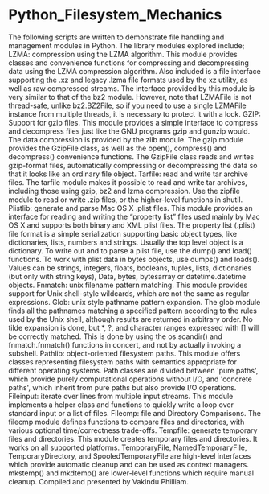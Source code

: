 # Python_Filesystem_Mechanics
The following scripts are written to demonstrate file handling and management modules in Python. The library modules explored include;  LZMA: compression using the LZMA algorithm. This module provides classes and convenience functions for compressing and decompressing data using the LZMA compression algorithm. Also included is a file interface supporting the .xz and legacy .lzma file formats used by the xz utility, as well as raw compressed streams. The interface provided by this module is very similar to that of the bz2 module. However, note that LZMAFile is not thread-safe, unlike bz2.BZ2File, so if you need to use a single LZMAFile instance from multiple threads, it is necessary to protect it with a lock.  GZIP: Support for gzip files. This module provides a simple interface to compress and decompress files just like the GNU programs gzip and gunzip would. The data compression is provided by the zlib module. The gzip module provides the GzipFile class, as well as the open(), compress() and decompress() convenience functions. The GzipFile class reads and writes gzip-format files, automatically compressing or decompressing the data so that it looks like an ordinary file object.  Tarfile: read and write tar archive files. The tarfile module makes it possible to read and write tar archives, including those using gzip, bz2 and lzma compression. Use the zipfile module to read or write .zip files, or the higher-level functions in shutil.  Plistlib: generate and parse Mac OS X .plist files. This module provides an interface for reading and writing the “property list” files used mainly by Mac OS X and supports both binary and XML plist files. The property list (.plist) file format is a simple serialization supporting basic object types, like dictionaries, lists, numbers and strings. Usually the top level object is a dictionary. To write out and to parse a plist file, use the dump() and load() functions. To work with plist data in bytes objects, use dumps() and loads(). Values can be strings, integers, floats, booleans, tuples, lists, dictionaries (but only with string keys), Data, bytes, bytesarray or datetime.datetime objects.  Fnmatch: unix filename pattern matching. This module provides support for Unix shell-style wildcards, which are not the same as regular expressions.  Glob: unix style pathname pattern expansion. The glob module finds all the pathnames matching a specified pattern according to the rules used by the Unix shell, although results are returned in arbitrary order. No tilde expansion is done, but *, ?, and character ranges expressed with [] will be correctly matched. This is done by using the os.scandir() and fnmatch.fnmatch() functions in concert, and not by actually invoking a subshell.  Pathlib: object-oriented filesystem paths. This module offers classes representing filesystem paths with semantics appropriate for different operating systems. Path classes are divided between 'pure paths', which provide purely computational operations without I/O, and 'concrete paths', which inherit from pure paths but also provide I/O operations.  Fileinput: iterate over lines from multiple input streams. This module implements a helper class and functions to quickly write a loop over standard input or a list of files.   Filecmp: file and Directory Comparisons. The filecmp module defines functions to compare files and directories, with various optional time/correctness trade-offs.  Tempfile: generate temporary files and directories. This module creates temporary files and directories. It works on all supported platforms. TemporaryFile, NamedTemporaryFile, TemporaryDirectory, and SpooledTemporaryFile are high-level interfaces which provide automatic cleanup and can be used as context managers. mkstemp() and mkdtemp() are lower-level functions which require manual cleanup.  Compiled and presented by Vakindu Philliam.
